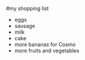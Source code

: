 #my shopping list
- eggs
- sausage
- milk
- cake 
- more bananas for Cosmo 
- more fruits and vegetables
